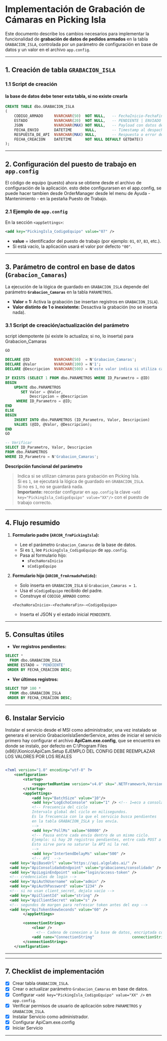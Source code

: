 # Implementación de Grabación de Cámaras en Picking Isla

Este documento describe los cambios necesarios para implementar la funcionalidad de **grabación de datos de pedidos armados** en la tabla `GRABACION_ISLA`, controlada por un parámetro de configuración en base de datos y un valor en el archivo `app.config`.

---

## 1. Creación de tabla `GRABACION_ISLA`

### 1.1 Script de creación

#### la base de datos debe tener esta tabla, si no existe crearla

```sql
CREATE TABLE dbo.GRABACION_ISLA
(
    CODIGO_ARMADO     NVARCHAR(50)  NOT NULL,   -- FechaInicio-FechaFin-CodigoEquipo (clave lógica del armado)
    ESTADO            NVARCHAR(20)  NOT NULL,   -- PENDIENTE | ENVIADO | ERROR (u otros)
    JSON              NVARCHAR(MAX) NOT NULL,   -- Payload con datos del armado
    FECHA_ENVIO       DATETIME      NULL,       -- Timestamp al despachar a la API externa
    RESPUESTA_DE_API  NVARCHAR(MAX) NULL,       -- Respuesta o error devuelto por la API
    FECHA_CREACION    DATETIME      NOT NULL DEFAULT GETDATE()
);

```
---

## 2. Configuración del puesto de trabajo en `app.config`

El código de equipo (puesto) ahora se obtiene desde el archivo de configuración de la aplicación.
esto debe configurarsen en el app.config, se puede hacer tambien desde OrderManager desde lel menu de Ayuda - Mantenimiento - en la pestaña Puesto de Trabajo.

### 2.1 Ejemplo de `app.config`

En la sección `<appSettings>`:

```xml
<add key="PickingIsla_CodigoEquipo" value="07" />
```

- **value** = identificador del puesto de trabajo (por ejemplo: `01`, `07`, `B3`, etc.).
- Si está vacío, la aplicación usará el valor por defecto `"00"`.

---

## 3. Parámetro de control en base de datos (`Grabacion_Camaras`)

La ejecución de la lógica de guardado en `GRABACION_ISLA` depende del parámetro **`Grabacion_Camaras`** en la tabla `PARAMETROS`.

- **Valor = 1:** Activa la grabación (se insertan registros en `GRABACION_ISLA`).
- **Valor distinto de 1 o inexistente:** Desactiva la grabación (no se inserta nada).

### 3.1 Script de creación/actualización del parámetro

script idempotente (si existe lo actualiza; si no, lo inserta) para Grabacion_Camaras

```sql
GO

DECLARE @ID           NVARCHAR(50)  = N'Grabacion_Camaras';
DECLARE @Valor        NVARCHAR(100) = N'1';
DECLARE @Descripcion  NVARCHAR(500) = N'este valor indica si utiliza camaras para grabacion en picking isla; si es 1 entonces se ejecutara la logica de guardado de datos en GRABACION_ISLA de los pedidos armados; si no es 1 entonces no se guardara nada. Recordar tener configurado en app.config el <add key="PickingIsla_CodigoEquipo" value="07"/> con value igual al puesto de trabajo.';

IF EXISTS (SELECT 1 FROM dbo.PARAMETROS WHERE ID_Parametro = @ID)
BEGIN
    UPDATE dbo.PARAMETROS
       SET Valor = @Valor,
           Descripcion = @Descripcion
     WHERE ID_Parametro = @ID;
END
ELSE
BEGIN
    INSERT INTO dbo.PARAMETROS (ID_Parametro, Valor, Descripcion)
    VALUES (@ID, @Valor, @Descripcion);
END
GO

-- Verificar
SELECT ID_Parametro, Valor, Descripcion
FROM dbo.PARAMETROS
WHERE ID_Parametro = N'Grabacion_Camaras';
```

**Descripción funcional del parámetro**  
> Indica si se utilizan cámaras para grabación en Picking Isla.  
> Si es `1`, se ejecutará la lógica de guardado en `GRABACION_ISLA`.  
> Si no es `1`, no se guardará nada.  
> **Importante:** recordar configurar en `app.config` la clave `<add key="PickingIsla_CodigoEquipo" value="XX"/>` con el puesto de trabajo correcto.

---

## 4. Flujo resumido

1. **Formulario padre (`ARCOR_frmPickingIsla`):**
   - Lee el parámetro `Grabacion_Camaras` de la base de datos.
   - Si es `1`, lee `PickingIsla_CodigoEquipo` de `app.config`.
   - Pasa al formulario hijo:
     - `sFechaHoraInicio`
     - `sCodigoEquipo`

2. **Formulario hijo (`ARCOR_frmArmadoPedido`):**
   - Solo inserta en `GRABACION_ISLA` si `Grabacion_Camaras = 1`.
   - Usa el `sCodigoEquipo` recibido del padre.
   - Construye el `CODIGO_ARMADO` como:
   ```
   <FechaHoraInicio>-<FechaHoraFin>-<CodigoEquipo>
   ```
   - Inserta el JSON y el estado inicial `PENDIENTE`.

---

## 5. Consultas útiles

- **Ver registros pendientes:**
```sql
SELECT *
  FROM dbo.GRABACION_ISLA
 WHERE ESTADO = 'PENDIENTE'
 ORDER BY FECHA_CREACION DESC;
```

- **Ver últimos registros:**
```sql
SELECT TOP 100 *
  FROM dbo.GRABACION_ISLA
 ORDER BY FECHA_CREACION DESC;
```

---

## 6. Instalar Servicio 

Instalar el servicio desde el MSI como administrador, una vez instalado se generara el servicio GrabacionIslaSenderService, antes de iniciar el servicio primero hay configurar el archivo **ApiCam.exe.config**, que se encuentra en donde se instalo, por defecto en C:\Program Files (x86)\Xionico\ApiCam.Setup
EJEMPLO DEL CONFIG DEBE REEMPLAZAR LOS VALORES POR LOS REALES
```xml

<?xml version="1.0" encoding="utf-8" ?>
	<configuration>
		<startup>
			<supportedRuntime version="v4.0" sku=".NETFramework,Version=v4.8" />
		</startup>
		<appSettings>
			<add key="BatchSize" value="10"/>
			<add key="LogEchoConsole" value="1" /> <!-- 1=eco a consola, 0=no -->
			<!-- Frecuencia del ciclo
			Intervalo global del ciclo en milisegundos.
			Es la frecuencia con la que el servicio busca pendientes
			en la tabla GRABACION_ISLA y los envía. 
			-->
			<add key="PollMs" value="60000" />
			<!-- Pausa entre cada envío dentro de un mismo ciclo.
			Ejemplo: si hay 20 registros pendientes, entre cada POST a la API espera 500 ms.
			Esto sirve para no saturar la API ni la red.
			-->
			<add key="InterSendDelayMs" value="500" />
			<!-- API  -->
  <add key="ApiBaseUrl" value="https://api.algolabs.ai/" />
  <add key="ApiConsolidadoEndpoint" value="grabaciones/consolidado" />
  <add key="ApiLoginEndpoint" value="login/access-token" />
  <!-- credenciales de login -->
  <add key="ApiAuthUsername" value="admin" />
  <add key="ApiAuthPassword" value="1234" />
  <!-- si no usan client_secret, dejalo vacío -->
  <add key="ApiClientId" value="string" />
  <add key="ApiClientSecret" value="s" />
  <!-- segundos de margen para refrescar token antes del exp -->
  <add key="ApiTokenSkewSeconds" value="60" />
		</appSettings>

		<connectionStrings>
			<clear />
			  <!-- Cadena de conexion a la base de datos, encriptada con la misma encriptacion de emser service -->
			<add name="ConnectionString"				 connectionString="sfLYxf09PqDD7puslrd4tsf2XQYZFJua8wZsEo0N1ItDkCZs8pXabxgDA5z+A/dTzJKsg7BHl86aK8Tdb3bpjuFF5XMRyaen/aRUJxTXiIJD9DL4J+8g8RMhoFehd5Ae2qE085j4JwQ="/>
		</connectionStrings>
	</configuration>

```

---

---

## 7. Checklist de implementación

- [x] Crear tabla `GRABACION_ISLA`.
- [x] Crear o actualizar parámetro `Grabacion_Camaras` en base de datos.
- [x] Configurar `<add key="PickingIsla_CodigoEquipo" value="XX" />` en `app.config`.
- [x] Verificar permisos de usuario de aplicación sobre `PARAMETROS` y `GRABACION_ISLA`.
- [X] Instalar Servicio como administrador.
- [X] Configurar ApiCam.exe.config
- [X] Iniciar Servicio
---
